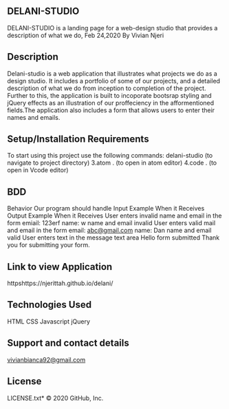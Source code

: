 ## DELANI-STUDIO
DELANI-STUDIO is a landing page for a web-design studio that provides a description of what we do, Feb 24,2020
By Vivian Njeri
## Description
Delani-studio is a web application that illustrates what projects we do as a design studio. It includes a portfolio of some of our projects, and a detailed description of what we do from inception to completion of the project. Further to this, the application is built to incoporate bootsrap styling and jQuery effects as an illustration of our proffeciency in the afformentioned fields.The application also includes a form that allows users to enter their names and emails.

## Setup/Installation Requirements
To start using this project use the following commands:  delani-studio (to navigate to project directory) 3.atom . (to open in atom editor) 4.code . (to open in Vcode editor)

## BDD
Behavior Our program should handle	Input Example When it Receives	Output Example When it Receives
User enters invalid name and email in the form	emiail: 123erf name: w	name and email invalid
User enters valid mail and email in the form	email: abc@gmail.com name: Dan	name and email valid
User enters text in the message text area	Hello form submitted	Thank you for submitting your form.
## Link to view Application
httpshttps://njerittah.github.io/delani/
## Technologies Used
HTML CSS Javascript jQuery

## Support and contact details
vivianbianca92@gmail.com
## License
LICENSE.txt*
© 2020 GitHub, Inc.
